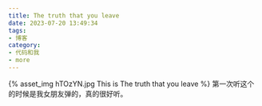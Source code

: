 ```yaml
---
title: The truth that you leave
date: 2023-07-20 13:49:34
tags:
- 博客
category:
- 代码和我
- more
---
```

{% asset_img hTOzYN.jpg This is The truth that you leave %}
第一次听这个的时候是我女朋友弹的，真的很好听。